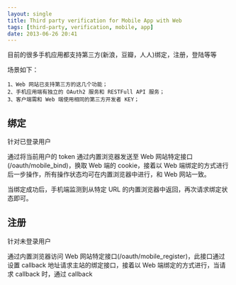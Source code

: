 ```yaml
---
layout: single
title: Third party verification for Mobile App with Web
tags: [third-party, verification, mobile, app]
date: 2013-06-26 20:41
---
```


目前的很多手机应用都支持第三方(新浪，豆瓣，人人)绑定，注册，登陆等等

场景如下：

    1、Web 网站已支持第三方的这几个功能；
    2、手机应用端有独立的 OAuth2 服务和 RESTFull API 服务；
    3、客户端需和 Web 端使用相同的第三方开发者 KEY；

## 绑定
针对已登录用户

通过将当前用户的 token 通过内置浏览器发送至 Web 网站特定接口(/oauth/mobile_bind)，换取 Web 端的 cookie，接着以 Web 端绑定的方式进行后一步操作，所有操作状态均可在内置浏览器中进行，和 Web 网站一致。

当绑定成功后，手机端监测到从特定 URL 的内置浏览器中返回，再次请求绑定状态即可。

## 注册
针对未登录用户

通过内置浏览器访问 Web 网站特定接口(/oauth/mobile_register)，此接口通过设置 callback 地址请求主站的绑定接口，接着以 Web 端绑定的方式进行，当请求 callback 时，通过 callback
